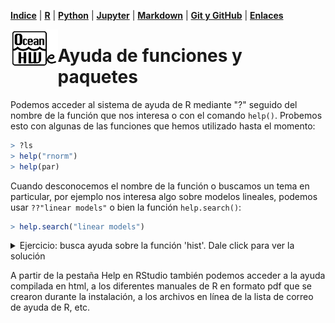 <p align="left">
<strong><a href="../Indice.md">Indice</a></strong>
|
<strong><a href="../Intro-a-R/R.md">R</a></strong>
|
<strong><a href="../Intro-a-Python/Python.md">Python</a></strong>
|
<strong><a href="../Intro-a-Jupyter/Jupyter.md">Jupyter</a></strong>
|
<strong><a href="../Intro-a-Markdown/Markdown.md">Markdown</a></strong>
|
<strong><a href="../Intro-a-github/Github.md">Git y GitHub</a></strong>
|
<strong><a href="../enlaces.md">Enlaces</a></strong>
</p>

<img     style="float: left;" src="OHWe.png" width=15% height=15%>

# Ayuda de funciones y paquetes

Podemos acceder al sistema de ayuda de R mediante "?" seguido del nombre de la función que nos interesa o con el comando `help()`. Probemos esto con algunas de las funciones que hemos utilizado hasta el momento:
```r
> ?ls
> help("rnorm")
> help(par)
```

Cuando desconocemos el nombre de la función o buscamos un tema en particular, por ejemplo nos interesa algo sobre modelos lineales, podemos usar `??"linear models"` o bien la función `help.search()`:
```r
> help.search("linear models")
```

<details>
<summary>Ejercicio: busca ayuda sobre la función 'hist'. Dale click para ver la solución</summary>
 
 ```r
> help("hist")
```
 
</details>

A partir de la pestaña Help en RStudio  también podemos acceder a la ayuda compilada en html, a los diferentes manuales de R en formato pdf que se crearon durante la instalación, a los archivos en línea de la lista de correo de ayuda de R, etc.
